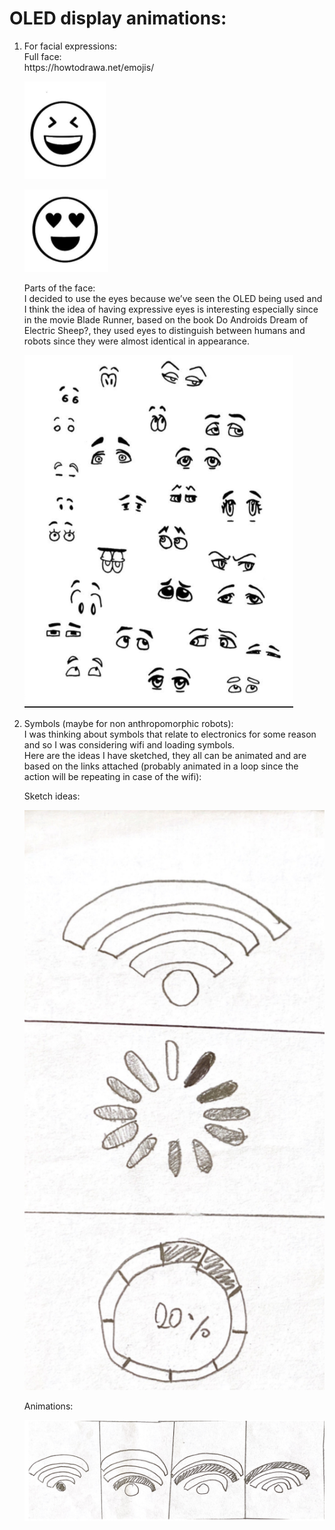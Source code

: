 # OLED display animations:
<ol> 
  <li> For facial expressions: </br>
   Full face: </br> 
  https://howtodrawa.net/emojis/ 
  
  ![](https://github.com/LiyanIbrahim/performingRobots/blob/master/November2/1.png)
  
  ![](https://github.com/LiyanIbrahim/performingRobots/blob/master/November2/2.png)
  
  Parts of the face: </br>
  I decided to use the eyes because we’ve seen the OLED being used and I think the idea of having expressive eyes is interesting especially since in the movie Blade Runner, based on the book Do Androids Dream of Electric Sheep?, they used eyes to distinguish between humans and robots since they were almost identical in appearance. </br>
  
  ![](https://github.com/LiyanIbrahim/performingRobots/blob/master/November2/4.png)
  
  </li> 
  <li> Symbols (maybe for non anthropomorphic robots): </br> 
I was thinking about symbols that relate to electronics for some reason and so I was considering wifi and loading symbols. </br>
Here are the ideas I have sketched, they all can be animated and are based on the links attached (probably animated in a loop since the action will be repeating in case of the wifi): </br> 

Sketch ideas: 

![](https://github.com/LiyanIbrahim/performingRobots/blob/master/November2/Screen%20Shot%202020-10-30%20at%201.03.29%20PM.png)

Animations: 

![](https://github.com/LiyanIbrahim/performingRobots/blob/master/November2/Screen%20Shot%202020-10-30%20at%201.11.16%20PM.png)

![]()

</li>



  

    
